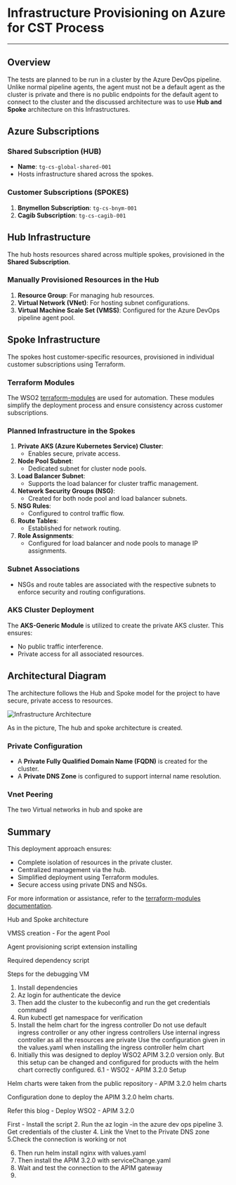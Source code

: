 # Infrastructure Provisioning on Azure for CST Process 
---
## Overview
The tests are planned to be run in a cluster by the Azure DevOps pipeline. Unlike normal pipeline agents, the agent must not be a default agent as the cluster is private and there is no public endpoints for the default agent to connect to the cluster and the discussed architecture was to use **Hub and Spoke** architecture on this Infrastructures.

## Azure Subscriptions
### Shared Subscription (HUB)
- **Name**: `tg-cs-global-shared-001`
- Hosts infrastructure shared across the spokes.

### Customer Subscriptions (SPOKES)
1. **Bnymellon Subscription**: `tg-cs-bnym-001`
2. **Cagib Subscription**: `tg-cs-cagib-001`

## Hub Infrastructure
The hub hosts resources shared across multiple spokes, provisioned in the **Shared Subscription**.

### Manually Provisioned Resources in the Hub
1. **Resource Group**: For managing hub resources.
2. **Virtual Network (VNet)**: For hosting subnet configurations.
3. **Virtual Machine Scale Set (VMSS)**: Configured for the Azure DevOps pipeline agent pool.

## Spoke Infrastructure
The spokes host customer-specific resources, provisioned in individual customer subscriptions using Terraform.

### Terraform Modules
The WSO2 [terraform-modules](https://github.com/wso2/azure-terraform-modules/tree/main/modules/azurerm/AKS-Generic) are used for automation. These modules simplify the deployment process and ensure consistency across customer subscriptions.

### Planned Infrastructure in the Spokes
1. **Private AKS (Azure Kubernetes Service) Cluster**:
   - Enables secure, private access.
2. **Node Pool Subnet**:
   - Dedicated subnet for cluster node pools.
3. **Load Balancer Subnet**:
   - Supports the load balancer for cluster traffic management.
4. **Network Security Groups (NSG)**:
   - Created for both node pool and load balancer subnets.
5. **NSG Rules**:
   - Configured to control traffic flow.
6. **Route Tables**:
   - Established for network routing.
7. **Role Assignments**:
   - Configured for load balancer and node pools to manage IP assignments.

### Subnet Associations
- NSGs and route tables are associated with the respective subnets to enforce security and routing configurations.

### AKS Cluster Deployment
The **AKS-Generic Module** is utilized to create the private AKS cluster. This ensures:
- No public traffic interference.
- Private access for all associated resources.

## Architectural Diagram
The architecture follows the Hub and Spoke model for the project to have secure, private access to resources.

![Infrastructure Architecture](https://github.com/user-attachments/assets/0b8cb1ff-848c-4763-9079-be2d8d5a57eb)

As in the picture, The hub and spoke architecture is created.
### Private Configuration
- A **Private Fully Qualified Domain Name (FQDN)** is created for the cluster.
- A **Private DNS Zone** is configured to support internal name resolution.
### Vnet Peering
The two Virtual networks in hub and spoke are 




## Summary
This deployment approach ensures:
- Complete isolation of resources in the private cluster.
- Centralized management via the hub.
- Simplified deployment using Terraform modules.
- Secure access using private DNS and NSGs.

For more information or assistance, refer to the [terraform-modules documentation](https://github.com/wso2/azure-terraform-modules/tree/main/modules/azurerm/AKS-Generic).




Hub and Spoke architecture

VMSS creation - For the agent Pool

Agent provisioning script extension installing

Required dependency script

Steps for the debugging VM
1. Install dependencies
2. Az login for authenticate the device 
3. Then add the cluster to the kubeconfig and run the get credentials command
4. Run kubectl get namespace for verification
5. Install the helm chart for the ingress controller
Do not use default ingress controller or any other ingress controllers
Use internal ingress controller as all the resources are private
Use the configuration given in the values.yaml when installing the ingress controller helm chart
6. Initially this was designed to deploy WSO2 APIM 3.2.0 version only.
But this setup can be changed and configured for products with the helm chart correctly configured.
6.1 - WSO2 - APIM 3.2.0 Setup

Helm charts were taken from the public repository - APIM 3.2.0 helm charts

Configuration done to deploy the APIM 3.2.0 helm charts.

Refer this blog - Deploy WSO2 - APIM 3.2.0
















First - Install the script
2. Run the az login -in the azure dev ops pipeline
3. Get credentials of the cluster
4. Link the Vnet to the Private DNS zone
5.Check the connection is working or not


6. Then run helm install nginx with values.yaml
7. Then install the APIM 3.2.0 with serviceChange.yaml
8. Wait and test the connection to the APIM gateway
9.


